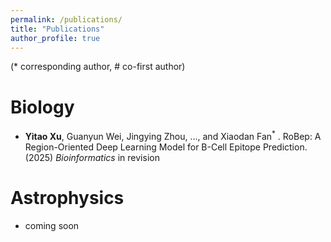 ```yaml
---
permalink: /publications/
title: "Publications"
author_profile: true
---
```


(* corresponding author, # co-first author)

Biology
=======
- **Yitao Xu**, Guanyun Wei, Jingying Zhou, …, and Xiaodan Fan<sup>*</sup>&nbsp;. RoBep: A Region-Oriented Deep Learning Model for B-Cell Epitope Prediction. (2025) *Bioinformatics* in revision

Astrophysics
============
- coming soon



